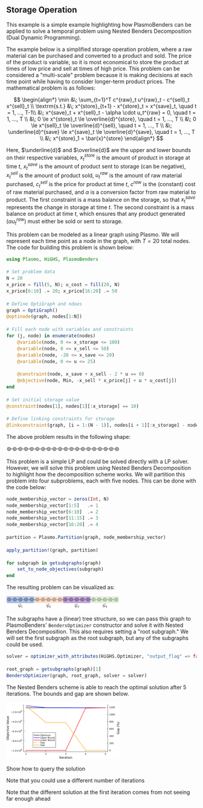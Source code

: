## Storage Operation

This example is a simple example highlighting how PlasmoBenders can be applied to solve a temporal problem using Nested Benders Decomposition (Dual Dynamic Programming).

The example below is a simplified storage operation problem, where a raw material can be purchased and converted to a product and sold. The price of the product is variable, so it is most economical to store the product at times of low price and sell at times of high price. This problem can be considered a "multi-scale" problem because it is making decisions at each time point while having to consider longer-term product prices. The mathematical problem is as follows: 

$$
\begin{align*}
    \min &\; \sum_{t=1}^T c^{raw}_t u^{raw}_t - c^{sell}_t x^{sell}_t \\
    \textrm{s.t.} &\; x^{store}_{t+1} - x^{store}_t = x^{save}_t, \quad t = 1, ..., T-1\\
    &\; x^{save}_t + x^{sell}_t - \alpha \cdot  u_t^{raw} = 0, \quad t = 1, ..., T \\
    &\; 0 \le x^{store}_t \le \overline{d}^{store}, \quad t = 1, ..., T \\
    &\; 0 \le x^{sell}_t \le \overline{d}^{sell}, \quad t = 1, ..., T \\
    &\; \underline{d}^{save} \le x^{save}_t \le \overline{d}^{save}, \quad t = 1, ..., T \\
    &\; x^{store}_1 = \bar{x}^{store}
\end{align*}
$$

Here, $\underline{d}$ and $\overline{d}$ are the upper and lower bounds on their respective variables, $x^{store}_t$ is the amount of product in storage at time $t$, $x^{save}_t$ is the amount of product sent to storage (can be negative), $x^{sell}_t$ is the amount of product sold, $u^{raw}_t$ is the amount of raw material purchased, $c^{sell}_t$ is the price for product at time $t$, $c^{raw}$ is the (constant) cost of raw material purchased, and $\alpha$ is a conversion factor from raw material to product. The first constraint is a mass balance on the storage, so that $x^{save}_t$ represents the change in storage at time $t$. The second constraint is a mass balance on product at time $t$, which ensures that any product generated ($\alpha u^{raw}_t$) must either be sold or sent to storage. 

This problem can be modeled as a linear graph using Plasmo. We will represent each time point as a node in the graph, with $T = 20$ total nodes.  The code for building this problem is shown below: 

```julia
using Plasmo, HiGHS, PlasmoBenders

# Set problem data
N = 20
x_price = fill(5, N); u_cost = fill(20, N)
x_price[6:10] .= 20; x_price[16:20] .= 50

# Define OptiGraph and ndoes
graph = OptiGraph()
@optinode(graph, nodes[1:N])

# Fill each node with variables and constraints
for (j, node) in enumerate(nodes)
    @variable(node, 0 <= x_storage <= 100)
    @variable(node, 0 <= x_sell <= 50)
    @variable(node, -20 <= x_save <= 20)
    @variable(node, 0 <= u <= 25)

    @constraint(node, x_save + x_sell - 2 * u == 0)
    @objective(node, Min, -x_sell * x_price[j] + u * u_cost[j])
end

# Set initial storage value
@constraint(nodes[1], nodes[1][:x_storage] == 10)

# Define linking constraints for storage
@linkconstraint(graph, [i = 1:(N - 1)], nodes[i + 1][:x_storage] - nodes[i][:x_storage] == nodes[i][:x_save])
```
The above problem results in the following shape: 


<img src="../figures/20node_graph.png" alt="20node graph" style="width: 300px;"/>

This problem is a simple LP and could be solved directly with a LP solver. However, we will solve this problem using Nested Benders Decomposition to highlight how the decomposition scheme works. We will partition this problem into four subproblems, each with five nodes. This can be done with the code below:

```julia 
node_membership_vector = zeros(Int, N)
node_membership_vector[1:5]   .= 1
node_membership_vector[6:10]  .= 2
node_membership_vector[11:15] .= 3
node_membership_vector[16:20] .= 4

partition = Plasmo.Partition(graph, node_membership_vector)

apply_partition!(graph, partition)

for subgraph in getsubgraphs(graph)
    set_to_node_objectives(subgraph)
end
```

The resulting problem can be visualized as: 

<img src="../figures/20node_graph_partitioned.png" alt="20node partitioned graph" style="width: 300px;"/>


The subgraphs have a (linear) tree structure, so we can pass this graph to PlasmoBenders' `BendersOptimizer` constructor and solve it with Nested Benders Decomposition. This also requires setting a "root subgraph." We will set the first subgraph as the root subgraph, but any of the subgraphs could be used. 

```julia
solver = optimizer_with_attributes(HiGHS.Optimizer, "output_flag" => false)

root_graph = getsubgraphs(graph)[1]
BendersOptimizer(graph, root_graph, solver = solver)
```

The Nested Benders scheme is able to reach the optimal solution after 5 iterations. The bounds and gap are shown below.

<img src="../figures/storage_example_plot.png" alt="NBD_operation" style="width: 300px;"/>

Show how to query the solution

Note that you could use a different number of iterations

Note that the different solution at the first iteration comes from not seeing far enough ahead